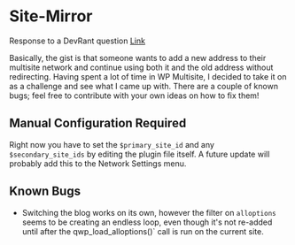 # Site-Mirror
Response to a DevRant question [Link](https://devrant.com/rants/1883436/pardon-my-ignorance-but-is-what-im-trying-to-do-even-possible-i-have-a-wordpress)

Basically, the gist is that someone wants to add a new address to their multisite network and continue using both it and the old address without redirecting.  Having spent a lot of time in WP Multisite, I decided to take it on as a challenge and see what I came up with.  There are a couple of known bugs; feel free to contribute with your own ideas on how to fix them!

## Manual Configuration Required
Right now you have to set the `$primary_site_id` and any `$secondary_site_ids` by editing the plugin file itself.  A future update will probably add this to the Network Settings menu.

## Known Bugs
* Switching the blog works on its own, however the filter on `alloptions` seems to be creating an endless loop, even though it's not re-added until after the qwp_load_alloptions()` call is run on the current site.

